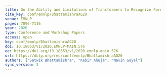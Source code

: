 ```yaml
---
title: On the Ability and Limitations of Transformers to Recognize Formal Languages.
cite_key: conf/emnlp/BhattamishraAG20
venue: EMNLP
pages: 7096-7116
year: 2020
type: Conference and Workshop Papers
access: open
key: conf/emnlp/BhattamishraAG20
doi: 10.18653/V1/2020.EMNLP-MAIN.576
ee: https://doi.org/10.18653/v1/2020.emnlp-main.576
url: https://dblp.org/rec/conf/emnlp/BhattamishraAG20
authors: ["Satwik Bhattamishra", "Kabir Ahuja", "Navin Goyal"]
sync_version: 3
---
```

